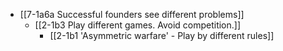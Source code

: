 - [[7-1a6a Successful founders see different problems]]
	- [[2-1b3 Play different games. Avoid competition.]]
		- [[2-1b1 'Asymmetric warfare' - Play by different rules]]

